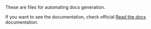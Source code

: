 These are files for automating docs generation.

If you want to see the documentation, check official [Read the docs](https://my_app.readthedocs.io) documentation.
